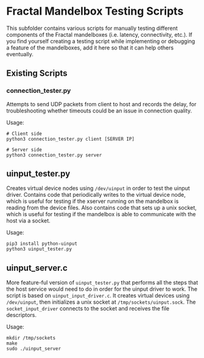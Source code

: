 # Fractal Mandelbox Testing Scripts

This subfolder contains various scripts for manually testing different components of the Fractal mandelboxes (i.e. latency, connectivity, etc.). If you find yourself creating a testing script while implementing or debugging a feature of the mandelboxes, add it here so that it can help others eventually.

## Existing Scripts

### connection_tester.py

Attempts to send UDP packets from client to host and records the delay, for troubleshooting whether timeouts could be an issue in connection quality.

Usage:

```
# Client side
python3 connection_tester.py client [SERVER IP]

# Server side
python3 connection_tester.py server
```

## uinput_tester.py

Creates virtual device nodes using `/dev/uinput` in order to test the uinput driver. Contains code that periodically writes to the virtual device node, which is useful for testing if the xserver running on the mandelbox is reading from the device files. Also contains code that sets up a unix socket, which is useful for testing if the mandelbox is able to communicate with the host via a socket.

Usage:

```
pip3 install python-uinput
python3 uinput_tester.py
```

## uinput_server.c

More feature-ful version of `uinput_tester.py` that performs all the steps that the host service would need to do in order for the uinput driver to work. The script is based on `uinput_input_driver.c`. It creates virtual devices using `/dev/uinput`, then initializes a unix socket at `/tmp/sockets/uinput.sock`. The `socket_input_driver` connects to the socket and receives the file descriptors.

Usage:

```
mkdir /tmp/sockets
make
sudo ./uinput_server
```
